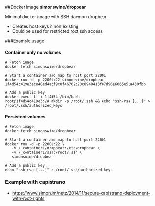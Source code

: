 ##Docker image **simonswine/dropbear**

Minimal docker image with SSH daemon dropbear.

* Creates host keys if non existing 
* Could be used for restricted root ssh access 

###Example usage

#### Container only no volumes

```
# Fetch image
docker fetch simonswine/dropbear

# Start a container and map to host port 22001 
docker run -d -p 22001:22 simonswine/dropbear
1f4d54c419e3ece40ed4a2f9c0f46702d20c8940413f87d96e6065e51a430fbb

# Add a public key
docker exec -t -i 1f4d54 /bin/bash
root@1f4d54c419e3:/# mkdir -p /root/.ssh && echo "ssh-rsa [...]" > /root/.ssh/authorized_keys
```

#### Persistent volumes 
```
# Fetch image
docker fetch simonswine/dropbear

# Start a container and map to host port 22001 
docker run -d -p 22001:22 \
   -v /_container1/dropbear:/etc/dropbear \
   -v /_container1/ssh:/root/.ssh \
   simonswine/dropbear

# Add a public key
echo "ssh-rsa [...]" > /root/.ssh/authorized_keys
```
### Example with capistrano
* https://www.simon.im/netz/2014/11/secure-capistrano-deployment-with-root-rights

